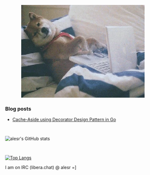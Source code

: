 <p align="center">
  <img src="assets/img/programmer.webp" alt="programmer">
</p>

### Blog posts
<!-- BLOG-POST-LIST:START -->
- [Cache-Aside using Decorator Design Pattern in Go](https://alesr.github.io/posts/cache-aside-using-decorator-design-pattern-in-go/)
<!-- BLOG-POST-LIST:END -->

<br>

![alesr's GitHub stats](https://github-readme-stats.vercel.app/api?username=alesr&show=reviews,discussions_started,discussions_answered,prs_merged,prs_merged_percentage&hide=reviews,discussions_started,discussions_answered&show_icons=true&theme=tokyonight&rank_icon=github)

<br>

[![Top Langs](https://github-readme-stats.vercel.app/api/top-langs/?username=alesr&layout=compact&theme=tokyonight&size_weight=1&count_weight=3&langs_count=8&hide=objective-c,asp&exclude_repo=floresta-mediterranica,azuleijos-k,k-john,k-app,ninja-cookie)](https://github.com/anuraghazra/github-readme-stats)


I am on IRC (libera.chat) @ alesr =]
